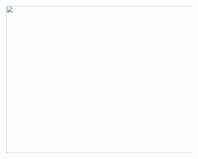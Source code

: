 <div align="center">
	<br>
	<a href="https://github.com/judicaelandria/judicaelandria/blob/master/header.svg">
		<img src="https://github.com/judicaelandria/judicaelandria/blob/master/header.svg" width="800" height="400">
	</a>
	<br>
</div>
